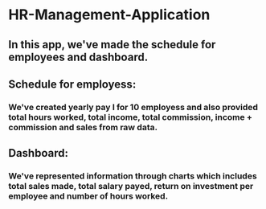 # HR-Management-Application

## In this app, we've made the schedule for employees and dashboard. 

## Schedule for employess:

### We've created yearly pay I for 10 employess and also provided total hours worked, total income, total commission, income + commission and sales from raw data.


## Dashboard:

### We've represented information through charts which includes total sales made,  total salary payed, return on investment per employee and number of hours worked.
